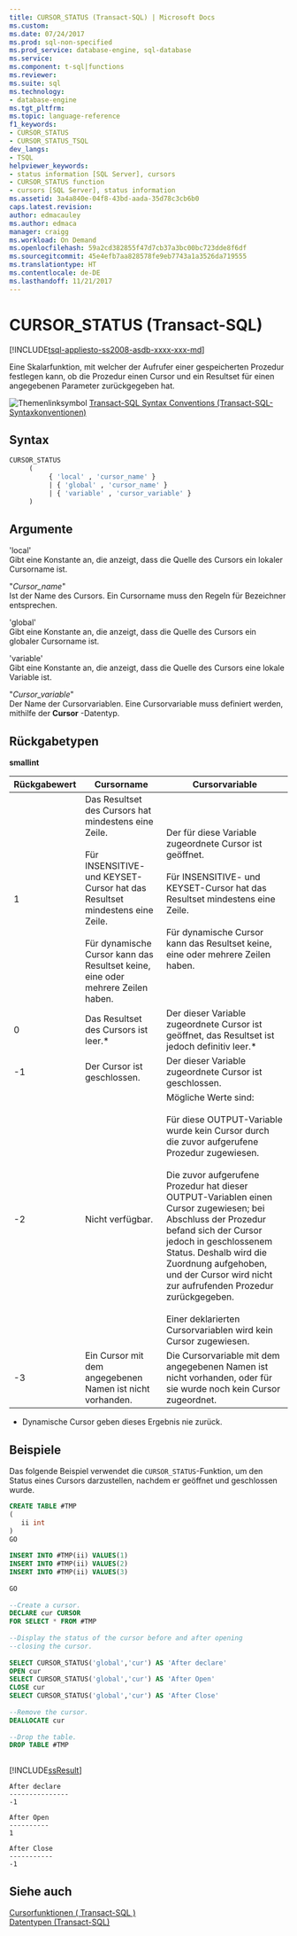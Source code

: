 ```yaml
---
title: CURSOR_STATUS (Transact-SQL) | Microsoft Docs
ms.custom: 
ms.date: 07/24/2017
ms.prod: sql-non-specified
ms.prod_service: database-engine, sql-database
ms.service: 
ms.component: t-sql|functions
ms.reviewer: 
ms.suite: sql
ms.technology:
- database-engine
ms.tgt_pltfrm: 
ms.topic: language-reference
f1_keywords:
- CURSOR_STATUS
- CURSOR_STATUS_TSQL
dev_langs:
- TSQL
helpviewer_keywords:
- status information [SQL Server], cursors
- CURSOR_STATUS function
- cursors [SQL Server], status information
ms.assetid: 3a4a840e-04f8-43bd-aada-35d78c3cb6b0
caps.latest.revision: 
author: edmacauley
ms.author: edmaca
manager: craigg
ms.workload: On Demand
ms.openlocfilehash: 59a2cd382855f47d7cb37a3bc00bc723dde8f6df
ms.sourcegitcommit: 45e4efb7aa828578fe9eb7743a1a3526da719555
ms.translationtype: HT
ms.contentlocale: de-DE
ms.lasthandoff: 11/21/2017
---
```

# <a name="cursorstatus-transact-sql"></a>CURSOR_STATUS (Transact-SQL)
[!INCLUDE[tsql-appliesto-ss2008-asdb-xxxx-xxx-md](../../includes/tsql-appliesto-ss2008-asdb-xxxx-xxx-md.md)]

Eine Skalarfunktion, mit welcher der Aufrufer einer gespeicherten Prozedur festlegen kann, ob die Prozedur einen Cursor und ein Resultset für einen angegebenen Parameter zurückgegeben hat.
  
![Themenlinksymbol](../../database-engine/configure-windows/media/topic-link.gif "Topic link icon") [Transact-SQL Syntax Conventions (Transact-SQL-Syntaxkonventionen)](../../t-sql/language-elements/transact-sql-syntax-conventions-transact-sql.md)
  
## <a name="syntax"></a>Syntax  
  
```sql
CURSOR_STATUS   
     (  
          { 'local' , 'cursor_name' }   
          | { 'global' , 'cursor_name' }   
          | { 'variable' , 'cursor_variable' }   
     )  
```  
  
## <a name="arguments"></a>Argumente  
'local'  
Gibt eine Konstante an, die anzeigt, dass die Quelle des Cursors ein lokaler Cursorname ist.
  
"*Cursor_name*"  
Ist der Name des Cursors. Ein Cursorname muss den Regeln für Bezeichner entsprechen.
  
'global'  
Gibt eine Konstante an, die anzeigt, dass die Quelle des Cursors ein globaler Cursorname ist.
  
'variable'  
Gibt eine Konstante an, die anzeigt, dass die Quelle des Cursors eine lokale Variable ist.
  
"*Cursor_variable*"  
Der Name der Cursorvariablen. Eine Cursorvariable muss definiert werden, mithilfe der **Cursor** -Datentyp.
  
## <a name="return-types"></a>Rückgabetypen
**smallint**
  
|Rückgabewert|Cursorname|Cursorvariable|  
|---|---|---|
|1|Das Resultset des Cursors hat mindestens eine Zeile.<br /><br /> Für INSENSITIVE- und KEYSET-Cursor hat das Resultset mindestens eine Zeile.<br /><br /> Für dynamische Cursor kann das Resultset keine, eine oder mehrere Zeilen haben.|Der für diese Variable zugeordnete Cursor ist geöffnet.<br /><br /> Für INSENSITIVE- und KEYSET-Cursor hat das Resultset mindestens eine Zeile.<br /><br /> Für dynamische Cursor kann das Resultset keine, eine oder mehrere Zeilen haben.|  
|0|Das Resultset des Cursors ist leer.*|Der dieser Variable zugeordnete Cursor ist geöffnet, das Resultset ist jedoch definitiv leer.*|  
|-1|Der Cursor ist geschlossen.|Der dieser Variable zugeordnete Cursor ist geschlossen.|  
|-2|Nicht verfügbar.|Mögliche Werte sind:<br /><br /> Für diese OUTPUT-Variable wurde kein Cursor durch die zuvor aufgerufene Prozedur zugewiesen.<br /><br /> Die zuvor aufgerufene Prozedur hat dieser OUTPUT-Variablen einen Cursor zugewiesen; bei Abschluss der Prozedur befand sich der Cursor jedoch in geschlossenem Status. Deshalb wird die Zuordnung aufgehoben, und der Cursor wird nicht zur aufrufenden Prozedur zurückgegeben.<br /><br /> Einer deklarierten Cursorvariablen wird kein Cursor zugewiesen.|  
|-3|Ein Cursor mit dem angegebenen Namen ist nicht vorhanden.|Die Cursorvariable mit dem angegebenen Namen ist nicht vorhanden, oder für sie wurde noch kein Cursor zugeordnet.|  
  
* Dynamische Cursor geben dieses Ergebnis nie zurück.
  
## <a name="examples"></a>Beispiele  
Das folgende Beispiel verwendet die `CURSOR_STATUS`-Funktion, um den Status eines Cursors darzustellen, nachdem er geöffnet und geschlossen wurde.
  
```sql
CREATE TABLE #TMP  
(  
   ii int  
)  
GO  
  
INSERT INTO #TMP(ii) VALUES(1)  
INSERT INTO #TMP(ii) VALUES(2)  
INSERT INTO #TMP(ii) VALUES(3)  
  
GO  
  
--Create a cursor.  
DECLARE cur CURSOR  
FOR SELECT * FROM #TMP  
  
--Display the status of the cursor before and after opening  
--closing the cursor.  
  
SELECT CURSOR_STATUS('global','cur') AS 'After declare'  
OPEN cur  
SELECT CURSOR_STATUS('global','cur') AS 'After Open'  
CLOSE cur  
SELECT CURSOR_STATUS('global','cur') AS 'After Close'  
  
--Remove the cursor.  
DEALLOCATE cur  
  
--Drop the table.  
DROP TABLE #TMP  
  
```  
  
[!INCLUDE[ssResult](../../includes/ssresult-md.md)]
  
```
After declare
---------------
-1  
  
After Open
----------
1  
  
After Close
-----------
-1
```  
  
## <a name="see-also"></a>Siehe auch
[Cursorfunktionen &#40; Transact-SQL &#41;](../../t-sql/functions/cursor-functions-transact-sql.md)  
[Datentypen &#40;Transact-SQL&#41;](../../t-sql/data-types/data-types-transact-sql.md)
  
  
